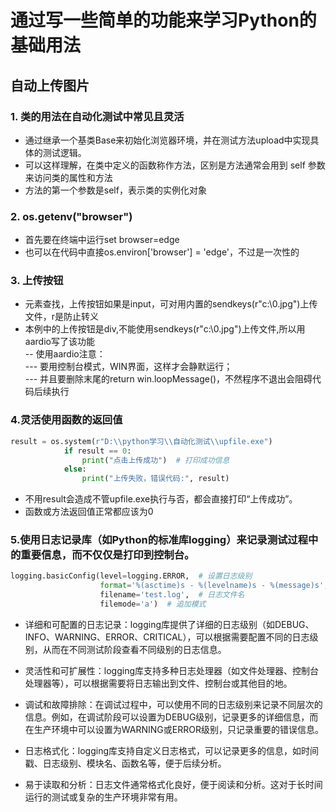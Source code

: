 # 通过写一些简单的功能来学习Python的基础用法



## 自动上传图片

### 1. 类的用法在自动化测试中常见且灵活
- 通过继承一个基类Base来初始化浏览器环境，并在测试方法upload中实现具体的测试逻辑。
- 可以这样理解，在类中定义的函数称作方法，区别是方法通常会用到 self 参数来访问类的属性和方法
- 方法的第一个参数是self，表示类的实例化对象

### 2. os.getenv("browser")
- 首先要在终端中运行set browser=edge
- 也可以在代码中直接os.environ['browser'] = 'edge'，不过是一次性的

### 3. 上传按钮
- 元素查找，上传按钮如果是input，可对用内置的sendkeys(r"c:\0.jpg")上传文件，r是防止转义
- 本例中的上传按钮是div,不能使用sendkeys(r"c:\0.jpg")上传文件,所以用aardio写了该功能  
-- 使用aardio注意：  
--- 要用控制台模式，WIN界面，这样才会静默运行；  
--- 并且要删除末尾的return win.loopMessage()，不然程序不退出会阻碍代码后续执行



### 4.灵活使用函数的返回值
```python
result = os.system(r"D:\\python学习\\自动化测试\\upfile.exe")
            if result == 0:
                print("点击上传成功")  # 打印成功信息
            else:
                print("上传失败，错误代码:", result)
```
- 不用result会造成不管upfile.exe执行与否，都会直接打印“上传成功”。
- 函数或方法返回值正常都应该为0

### 5.使用日志记录库（如Python的标准库logging）来记录测试过程中的重要信息，而不仅仅是打印到控制台。
```python
logging.basicConfig(level=logging.ERROR,  # 设置日志级别
                    format='%(asctime)s - %(levelname)s - %(message)s',
                    filename='test.log',  # 日志文件名
                    filemode='a')  # 追加模式
```
- 详细和可配置的日志记录：logging库提供了详细的日志级别（如DEBUG、INFO、WARNING、ERROR、CRITICAL），可以根据需要配置不同的日志级别，从而在不同测试阶段查看不同级别的日志信息。

- 灵活性和可扩展性：logging库支持多种日志处理器（如文件处理器、控制台处理器等），可以根据需要将日志输出到文件、控制台或其他目的地。

- 调试和故障排除：在调试过程中，可以使用不同的日志级别来记录不同层次的信息。例如，在调试阶段可以设置为DEBUG级别，记录更多的详细信息，而在生产环境中可以设置为WARNING或ERROR级别，只记录重要的错误信息。

- 日志格式化：logging库支持自定义日志格式，可以记录更多的信息，如时间戳、日志级别、模块名、函数名等，便于后续分析。

- 易于读取和分析：日志文件通常格式化良好，便于阅读和分析。这对于长时间运行的测试或复杂的生产环境非常有用。




 

